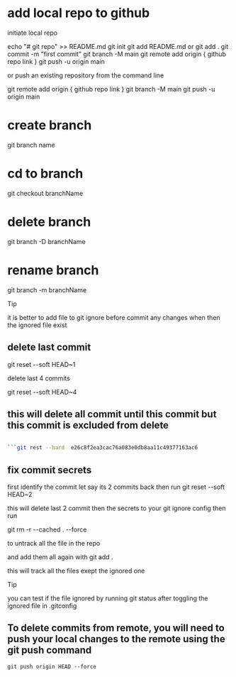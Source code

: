# add local repo to github

initiate local repo

echo "# git repo" >> README.md
git init
git add README.md
or git add .
git commit -m "first commit"
git branch -M main
git remote add origin { github repo link }
git push -u origin main

or push an existing repository from the command line

git remote add origin { github repo link }
git branch -M main
git push -u origin main

# create branch

git branch name

# cd to branch

git checkout branchName

# delete branch

git branch -D branchName

# rename branch

git branch -m branchName

> [!TIP]
> it is better to add file to git ignore before commit any changes when then the ignored file exist

## delete last commit

git reset --soft HEAD~1

delete last 4 commits

git reset --soft HEAD~4

## this will delete all commit until this commit but this commit is excluded from delete

````bash

```git rest --hard  e26c8f2ea3cac76a083e0db8aa11c49377163ac6
````

## fix commit secrets

first identify the commit let say its 2 commits back then run
git reset --soft HEAD~2

this will delete last 2 commit
then the secrets to your git ignore config then run

git rm -r --cached . --force

to untrack all the file in the repo

and add them all again with
git add .

this will track all the files exept the ignored one

> [!TIP]
> you can test if the file ignored by running git status after toggling the ignored file in .gitconfig

## To delete commits from remote, you will need to push your local changes to the remote using the git push command

`git push origin HEAD --force`
